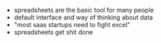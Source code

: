 - spreadsheets are the basic tool for many people
- default interface and way of thinking about data
- "most saas startups need to fight excel"
- spreadsheets get shit done